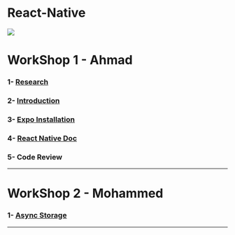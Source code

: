 # React-Native 
![](https://i.imgur.com/nqGnfmK.png)

# **WorkShop 1** - Ahmad

### 1- [Research](https://hackmd.io/kYVdXdgWSqelbsgbYtQSJg?view) 

### 2- [Introduction](https://hackmd.io/qWDjR8qoQt-6XkbcP8SArg?both)

### 3- [Expo Installation](https://hackmd.io/cNF3zyhLRRaFVWriN3k78w?view)

### 4- [React Native Doc](https://reactnative.dev/)

### 5- Code Review

---
# **WorkShop 2** - Mohammed

### 1- [Async Storage](https://github.com/mFlaifel/Async-Storage-React-Native)
---
